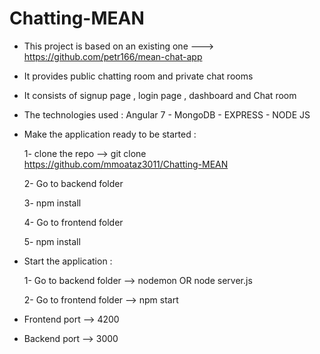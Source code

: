 # Chatting-MEAN

- This project is based on an existing one ---> https://github.com/petr166/mean-chat-app

- It provides public chatting room and private chat rooms 

- It consists of signup page , login page , dashboard and Chat room

- The technologies used : Angular 7 - MongoDB - EXPRESS - NODE JS

- Make the application ready to be started :
 
	1- clone the repo --> git clone https://github.com/mmoataz3011/Chatting-MEAN
	
	2- Go to backend folder 
	
	3- npm install
	
	4- Go to frontend folder
	
	5- npm install
	
	
- Start the application : 
	
	1- Go to backend folder --> nodemon OR node server.js
	
	2- Go to frontend folder --> npm start


- Frontend port --> 4200

- Backend port --> 3000
